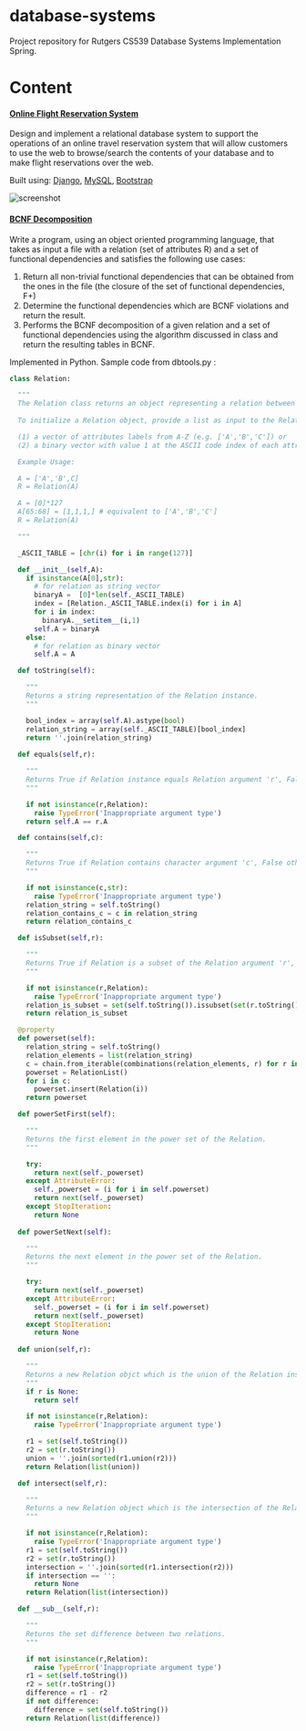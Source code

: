 # database-systems
Project repository for Rutgers CS539 Database Systems Implementation Spring.

# Content
#### [Online Flight Reservation System](https://github.com/nromano7/database-systems/tree/master/Project%201%20-%20Online%20Flight%20Reservation%20System)  

Design and implement a relational database system to support the operations of an online travel reservation system that will allow
customers to use the web to browse/search the contents of your database and to make flight reservations over the web.

Built using: [Django](https://docs.djangoproject.com/en/2.0/), [MySQL](https://www.mysql.com/), [Bootstrap](http://getbootstrap.com/)

![screenshot](https://github.com/nromano7/database-systems/blob/master/Project%201%20-%20Online%20Flight%20Reservation%20System/screenshots/landing_page.PNG)

#### [BCNF Decomposition](https://github.com/nromano7/database-systems/tree/master/Project%202%20-%20BCNF%20Decomposition)  

Write a program, using an object oriented programming language, that takes as input a file with a relation (set of attributes R) and a set of functional dependencies and satisfies the following use cases:
1. Return all non-trivial functional dependencies that can be obtained from the ones in the file (the closure of the set of functional dependencies, F+)
1. Determine the functional dependencies which are BCNF violations and return the result.
1. Performs the BCNF decomposition of a given relation and a set of functional dependencies using the algorithm discussed in class and return the resulting tables in BCNF.

Implemented in Python. Sample code from dbtools.py :

```python
class Relation:

  """
  The Relation class returns an object representing a relation between a set of attributes.
  
  To initialize a Relation object, provide a list as input to the Relation class. The list can either be:

  (1) a vector of attributes labels from A-Z (e.g. ['A','B','C']) or 
  (2) a binary vector with value 1 at the ASCII code index of each attribute (e.g. someList[65] = 1 indicates attribute with label 'A')

  Example Usage:

  A = ['A','B',C]
  R = Relation(A)

  A = [0]*127 
  A[65:68] = [1,1,1,] # equivalent to ['A','B','C']
  R = Relation(A)

  """

  _ASCII_TABLE = [chr(i) for i in range(127)]

  def __init__(self,A):
    if isinstance(A[0],str):
      # for relation as string vector
      binaryA =  [0]*len(self._ASCII_TABLE)
      index = [Relation._ASCII_TABLE.index(i) for i in A]
      for i in index:
        binaryA.__setitem__(i,1)
      self.A = binaryA
    else:
      # for relation as binary vector
      self.A = A

  def toString(self):

    """
    Returns a string representation of the Relation instance.
    """

    bool_index = array(self.A).astype(bool)
    relation_string = array(self._ASCII_TABLE)[bool_index]
    return ''.join(relation_string)
  
  def equals(self,r):

    """
    Returns True if Relation instance equals Relation argument 'r', False otherwise.
    """

    if not isinstance(r,Relation):
      raise TypeError('Inappropriate argument type')
    return self.A == r.A

  def contains(self,c):

    """
    Returns True if Relation contains character argument 'c', False otherwise.
    """

    if not isinstance(c,str):
      raise TypeError('Inappropriate argument type')
    relation_string = self.toString()
    relation_contains_c = c in relation_string
    return relation_contains_c

  def isSubset(self,r):

    """
    Returns True if Relation is a subset of the Relation argument 'r', False otherwise.
    """

    if not isinstance(r,Relation):
      raise TypeError('Inappropriate argument type')
    relation_is_subset = set(self.toString()).issubset(set(r.toString()))
    return relation_is_subset

  @property
  def powerset(self):
    relation_string = self.toString()
    relation_elements = list(relation_string)
    c = chain.from_iterable(combinations(relation_elements, r) for r in range(1,len(relation_elements)+1))
    powerset = RelationList()
    for i in c:
      powerset.insert(Relation(i))
    return powerset

  def powerSetFirst(self):

    """
    Returns the first element in the power set of the Relation.
    """

    try:
      return next(self._powerset)
    except AttributeError:
      self._powerset = (i for i in self.powerset)
      return next(self._powerset)
    except StopIteration:
      return None
    
  def powerSetNext(self):

    """
    Returns the next element in the power set of the Relation.
    """

    try:
      return next(self._powerset)
    except AttributeError:
      self._powerset = (i for i in self.powerset)
      return next(self._powerset)
    except StopIteration:
      return None
    
  def union(self,r):

    """
    Returns a new Relation objct which is the union of the Relation instance and the Relation argument 'r'.
    """
    if r is None:
      return self

    if not isinstance(r,Relation):
      raise TypeError('Inappropriate argument type')

    r1 = set(self.toString())
    r2 = set(r.toString())
    union = ''.join(sorted(r1.union(r2)))
    return Relation(list(union))

  def intersect(self,r):

    """
    Returns a new Relation object which is the intersection of the Relation instance and the Relation argument 'r'.
    """

    if not isinstance(r,Relation):
      raise TypeError('Inappropriate argument type')
    r1 = set(self.toString())
    r2 = set(r.toString())
    intersection = ''.join(sorted(r1.intersection(r2)))
    if intersection == '':
      return None
    return Relation(list(intersection))

  def __sub__(self,r):

    """
    Returns the set difference between two relations.
    """

    if not isinstance(r,Relation):
      raise TypeError('Inappropriate argument type')
    r1 = set(self.toString())
    r2 = set(r.toString())
    difference = r1 - r2
    if not difference:
      difference = set(self.toString())
    return Relation(list(difference))



```
